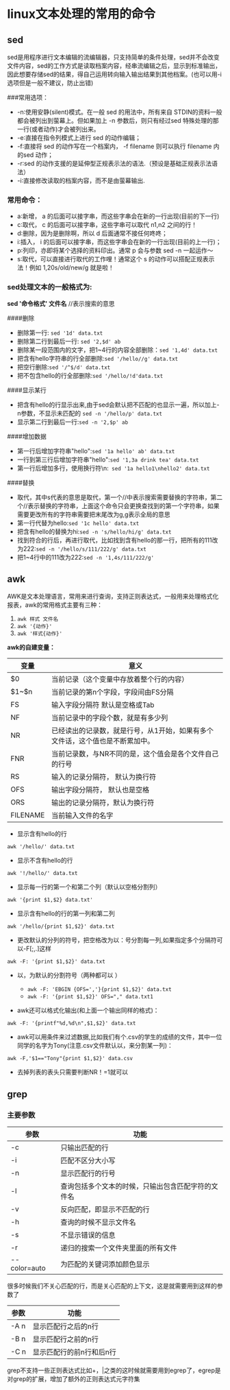 # linux文本处理的常用的命令
## sed
sed是用程序进行文本编辑的流编辑器，只支持简单的条件处理，sed并不会改变文件内容，sed的工作方式是读取档案内容，经串流编辑之后，显示到标准输出，因此想要存储sed的结果，得自己运用转向输入输出结果到其他档案。(也可以用-i选项但是一般不建议，防止出错)

###常用选项：

- -n∶使用安静(silent)模式。在一般 sed 的用法中，所有来自 STDIN的资料一般都会被列出到萤幕上。但如果加上 -n 参数后，则只有经过sed 特殊处理的那一行(或者动作)才会被列出来。
- -e∶直接在指令列模式上进行 sed 的动作编辑；
- -f∶直接将 sed 的动作写在一个档案内， -f filename 则可以执行 filename 内的sed 动作；
- -r∶sed 的动作支援的是延伸型正规表示法的语法.（预设是基础正规表示法语法）
- -i∶直接修改读取的档案内容，而不是由萤幕输出.
### 常用命令： 
- a∶新增， a 的后面可以接字串，而这些字串会在新的一行出现(目前的下一行)
- c∶取代， c 的后面可以接字串，这些字串可以取代 n1,n2 之间的行！
- d∶删除，因为是删除啊，所以 d 后面通常不接任何咚咚；
- i∶插入， i 的后面可以接字串，而这些字串会在新的一行出现(目前的上一行)；
- p∶列印，亦即将某个选择的资料印出。通常 p 会与参数 sed -n 一起运作～
- s∶取代，可以直接进行取代的工作哩！通常这个 s 的动作可以搭配正规表示法！例如 1,20s/old/new/g 就是啦！

### sed处理文本的一般格式为:
**sed '命令格式'  文件名**
//表示搜索的意思

####删除
- 删除第一行: `sed '1d' data.txt`
- 删除第二行到最后一行: `sed '2,$d' ab`
- 删除某一段范围内的文字，把1~4行的内容全部删除：`sed '1,4d' data.txt`
- 把含有hello字符串的行全部删除:`sed '/hello//g' data.txt`
- 把空行删除:`sed '/^$/d' data.txt`
- 把不包含hello的行全部删除:`sed '/hello/!d'data.txt`

####显示某行
- 把含有hello的行显示出来,由于sed会默认把不匹配的也显示一遍，所以加上-n参数，不显示未匹配的
`sed -n '/hello/p' data.txt`
- 显示第二行到最后一行:`sed -n '2,$p' ab`

####增加数据
- 第一行后增加字符串"hello":`sed '1a hello' ab' data.txt`
- 一行到第三行后增加字符串"hello":`sed '1,3a drink tea' data.txt`
- 第一行后增加多行，使用换行符\n:` sed '1a hello1\nhello2' data.txt`

####替换
- 取代，其中s代表的意思是取代，第一个//中表示搜索需要替换的字符串，第二个//表示替换的字符串，上面这个命令只会更换查找到的第一个字符串，如果需要更改所有的字符串需要把末尾改为g,g表示全局的意思
- 第一行代替为hello:`sed '1c hello' data.txt`
- 把含有hello的替换为hi:`sed -n 's/hello/hi/g' data.txt`
- 找到符合的行后，再进行取代，比如找到含有hello的那一行，把所有的111改为222:`sed -n '/hello/s/111/222/g' data.txt`
- 把1~4行中的111改为222:`sed -n '1,4s/111/222/g'`

## awk

AWK是文本处理语言，常用来进行查询，支持正则表达式，一般用来处理格式化报表，awk的常用格式主要有三种：
1. `awk 样式 文件名`
2. `awk '{动作}'`
3. `awk '样式{动作}'`

**awk的自建变量：**

变量|意义
---|---
\$0 | 当前记录（这个变量中存放着整个行的内容）
\$1~\$n|当前记录的第n个字段，字段间由FS分隔
FS|输入字段分隔符 默认是空格或Tab
NF|当前记录中的字段个数，就是有多少列
NR|已经读出的记录数，就是行号，从1开始，如果有多个文件话，这个值也是不断累加中。
FNR|当前记录数，与NR不同的是，这个值会是各个文件自己的行号
RS|输入的记录分隔符， 默认为换行符
OFS|输出字段分隔符， 默认也是空格
ORS|输出的记录分隔符，默认为换行符
FILENAME|当前输入文件的名字

- 显示含有hello的行

`awk '/hello/' data.txt`

- 显示不含有hello的行

`awk '!/hello/' data.txt`

- 显示每一行的第一个和第二个列（默认以空格分割列）

`awk '{print $1,$2} data.txt'`

- 显示含有hello的行的第一列和第二列

`awk '/hello/{print $1,$2}' data.txt`

- 更改默认的分列的符号，把空格改为以：号分割每一列,如果指定多个分隔符可以-F[;,.]这样

`awk -F: '{print $1,$2}' data.txt`

- 以，为默认的分割符号（两种都可以	）
	- `awk -F: 'EBGIN {OFS=','}{print $1,$2}' data.txt`
	- `awk -F: '{print $1,$2}' OFS="," data.txt1`

- awk还可以格式化输出(和上面一个输出同样的格式)：

`awk -F: '{printf"%d,%d\n",$1,$2}' data.txt`

- awk可以用条件来过滤数据,比如我们有个.csv的学生的成绩的文件，其中一位同学的名字为Tony(注意.csv文件默认以，来分割某一列)：

`awk -F,'$1=="Tony"{print $1,$2}' data.csv`

- 去掉列表的表头只需要判断NR！=1就可以
## grep
### 主要参数
参数|功能
---|---
-c|只输出匹配的行
-i|匹配不区分大小写
-n|显示匹配行的行号
-l|查询包括多个文本的时候，只输出包含匹配字符的文件名
-v|反向匹配，即显示不匹配的行
-h|查询的时候不显示文件名
-s|不显示错误的信息
-r|递归的搜索一个文件夹里面的所有文件
--color=auto|为匹配的关键词添加颜色显示

很多时候我们不关心匹配的行，而是关心匹配的上下文，这是就需要用到这样的参数了

参数|功能
---|---
-A n |显示匹配行之后的n行
-B n |显示匹配行之前的n行
-C n |显示匹配行的前n行和后n行

grep不支持一些正则表达式比如+，|之类的这时候就需要用到egrep了，egrep是对grep的扩展，增加了额外的正则表达式元字符集